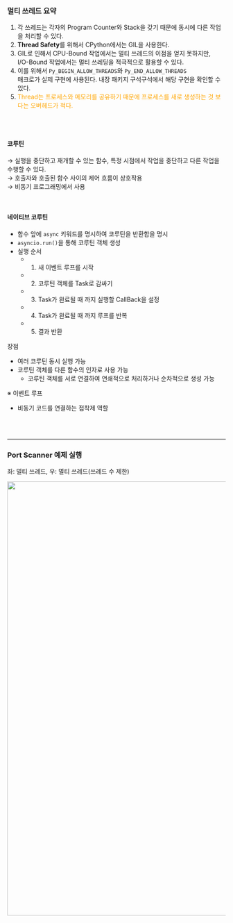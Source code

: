 ### 멀티 쓰레드 요약
1. 각 쓰레드는 각자의 Program Counter와 Stack을 갖기 때문에
   동시에 다른 작업을 처리할 수 있다.
2. **Thread Safety**를 위해서 CPython에서는 GIL을 사용한다.
3. GIL로 인해서 CPU-Bound 작업에서는 멀티 쓰레드의 이점을 얻지 못하지만,  
   I/O-Bound 작업에서는 멀티 쓰레딩을 적극적으로 활용할 수 있다.
4. 이를 위해서 `Py_BEGIN_ALLOW_THREADS`와 `Py_END_ALLOW_THREADS`  
   매크로가 실제 구현에 사용된다. 내장 패키지 구석구석에서 해당 구현을 확인할 수 있다.
5. <font color='orange'>Thread는 프로세스와 메모리를 공유하기 때문에
   프로세스를 새로 생성하는 것 보다는 오버헤드가 적다. </font>


<br><br>

#### 코루틴
→ 실행을 중단하고 재개할 수 있는 함수, 특정 시점에서 작업을 중단하고 다른 작업을 수행할 수 있다.  
→ 호출자와 호출된 함수 사이의 제어 흐름이 상호작용  
→ 비동기 프로그래밍에서 사용  

<br>

#### 네이티브 코루틴
- 함수 앞에 `async` 키워드를 명시하여 코루틴을 반환함을 명시
- `asyncio.run()`을 통해 코루틴 객체 생성
- 실행 순서
	- 1) 새 이벤트 루프를 시작
	- 2) 코루틴 객체를 Task로 감싸기
	- 3) Task가 완료될 때 까지 실행할 CallBack을 설정
	- 4) Task가 완료될 때 까지 루프를 반복
	- 5) 결과 반환

장점
- 여러 코루틴 동시 실행 가능
- 코루틴 객체를 다른 함수의 인자로 사용 가능
	- 코루틴 객체를 서로 연결하여 연쇄적으로 처리하거나 순차적으로 생성 가능

※ 이벤트 루프
- 비동기 코드를 연결하는 접착제 역할


<br><br><hr>

### Port Scanner 예제 실행

좌: 멀티 쓰레드, 우: 멀티 쓰레드(쓰레드 수 제한)

<img src="https://github.com/wooy0ng/wooy0ng/assets/37149278/c90fcf32-f239-46e4-8b47-a6ea50958264" width=1000>